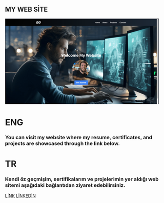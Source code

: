 ## MY WEB SİTE
 
 ![Example Image](./src/eg-web-ekran.png)

 # ENG

 ### You can visit my website where my resume, certificates, and projects are showcased through the link below.   


 # TR
 
 ### Kendi öz geçmişim, sertifikalarım ve projelerimin yer aldığı web sitemi aşağıdaki bağlantıdan ziyaret edebilirsiniz.


 [LİNK](https://per-ws.vercel.app)
 [LİNKEDİN](https://www.linkedin.com/in/emrgcmn/)